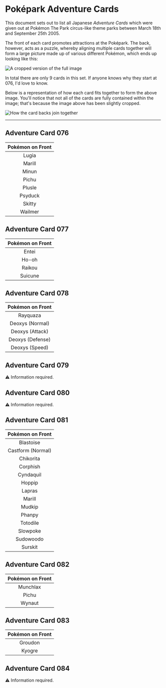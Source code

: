 # Poképark Adventure Cards

This document sets out to list all Japanese *Adventure Cards* which were given out at Pokémon The Park circus-like theme parks between March 18th and September 25th 2005.

The front of each card promotes attractions at the Poképark. The back, however, acts as a puzzle, whereby aligning multiple cards together will form a large picture made up of various different Pokémon, which ends up looking like this:

![A cropped version of the full image](https://i.imgur.com/JZ0ar1y.jpg)

In total there are only 9 cards in this set. If anyone knows why they start at 076, I'd love to know.

Below is a representation of how each card fits together to form the above image. You'll notice that not all of the cards are fully contained within the image; that's because the image above has been slightly cropped.

![How the card backs join together](https://i.imgur.com/eMG862j.png)

---

## Adventure Card 076

|Pokémon on Front
|:-:|
|Lugia
|Marill
|Minun
|Pichu
|Plusle
|Psyduck
|Skitty
|Wailmer

## Adventure Card 077

|Pokémon on Front
|:-:|
|Entei
|Ho-oh
|Raikou
|Suicune

## Adventure Card 078

|Pokémon on Front
|:-:|
|Rayquaza
|Deoxys (Normal)
|Deoxys (Attack)
|Deoxys (Defense)
|Deoxys (Speed)

## Adventure Card 079

⚠️  Information required.

## Adventure Card 080

⚠️  Information required.

## Adventure Card 081

|Pokémon on Front
|:-:|
|Blastoise
|Castform (Normal)
|Chikorita
|Corphish
|Cyndaquil
|Hoppip
|Lapras
|Marill
|Mudkip
|Phanpy
|Totodile
|Slowpoke
|Sudowoodo
|Surskit

## Adventure Card 082

|Pokémon on Front
|:-:|
|Munchlax
|Pichu
|Wynaut

## Adventure Card 083

|Pokémon on Front
|:-:|
|Groudon
|Kyogre

## Adventure Card 084

⚠️  Information required.